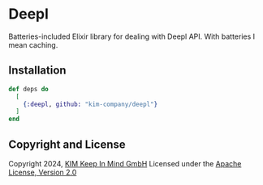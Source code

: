 # Deepl
Batteries-included Elixir library for dealing with Deepl API. With batteries I mean caching.

## Installation
```elixir
def deps do
  [
    {:deepl, github: "kim-company/deepl"}
  ]
end
```

## Copyright and License
Copyright 2024, [KIM Keep In Mind GmbH](https://www.keepinmind.info/)
Licensed under the [Apache License, Version 2.0](LICENSE)
